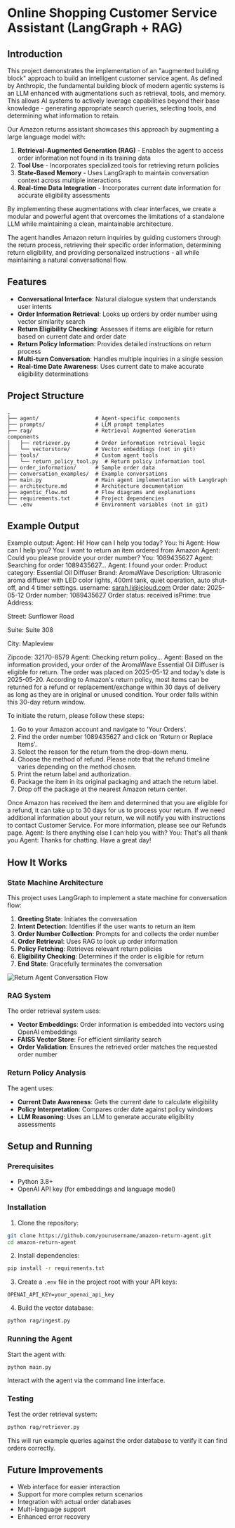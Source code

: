 # Online Shopping Customer Service Assistant (LangGraph + RAG)

## Introduction

This project demonstrates the implementation of an "augmented building block" approach to build an intelligent customer service agent. As defined by Anthropic, the fundamental building block of modern agentic systems is an LLM enhanced with augmentations such as retrieval, tools, and memory. This allows AI systems to actively leverage capabilities beyond their base knowledge - generating appropriate search queries, selecting tools, and determining what information to retain.

Our Amazon returns assistant showcases this approach by augmenting a large language model with:

1. **Retrieval-Augmented Generation (RAG)** - Enables the agent to access order information not found in its training data
2. **Tool Use** - Incorporates specialized tools for retrieving return policies
3. **State-Based Memory** - Uses LangGraph to maintain conversation context across multiple interactions
4. **Real-time Data Integration** - Incorporates current date information for accurate eligibility assessments

By implementing these augmentations with clear interfaces, we create a modular and powerful agent that overcomes the limitations of a standalone LLM while maintaining a clean, maintainable architecture.

The agent handles Amazon return inquiries by guiding customers through the return process, retrieving their specific order information, determining return eligibility, and providing personalized instructions - all while maintaining a natural conversational flow.

## Features

- **Conversational Interface**: Natural dialogue system that understands user intents
- **Order Information Retrieval**: Looks up orders by order number using vector similarity search
- **Return Eligibility Checking**: Assesses if items are eligible for return based on current date and order date
- **Return Policy Information**: Provides detailed instructions on return process
- **Multi-turn Conversation**: Handles multiple inquiries in a single session
- **Real-time Date Awareness**: Uses current date to make accurate eligibility determinations

## Project Structure

```
.
├── agent/                  # Agent-specific components
├── prompts/                # LLM prompt templates
├── rag/                    # Retrieval Augmented Generation components
│   ├── retriever.py        # Order information retrieval logic
│   └── vectorstore/        # Vector embeddings (not in git)
├── tools/                  # Custom agent tools
│   └── return_policy_tool.py  # Return policy information tool
├── order_information/      # Sample order data
├── conversation_examples/  # Example conversations
├── main.py                 # Main agent implementation with LangGraph
├── architecture.md         # Architecture documentation
├── agentic_flow.md         # Flow diagrams and explanations
├── requirements.txt        # Project dependencies
└── .env                    # Environment variables (not in git)
```

## Example Output

Example output:
Agent: Hi! How can I help you today?
You: hi
Agent: How can I help you?
You: I want to return an item ordered from Amazon
Agent: Could you please provide your order number?
You: 1089435627
Agent: Searching for order 1089435627...
Agent: I found your order:
Product category: Essential Oil Diffuser
Brand: AromaWave
Description: Ultrasonic aroma diffuser with LED color lights, 400ml tank, quiet operation, auto shut-off, and 4 timer settings.
username: sarah.li@icloud.com
Order date: 2025-05-12
Order number: 1089435627
Order status: received
isPrime: true
Address:

Street: Sunflower Road

Suite: Suite 308

City: Mapleview

Zipcode: 32170-8579
Agent: Checking return policy...
Agent: Based on the information provided, your order of the AromaWave Essential Oil Diffuser is eligible for return. The order was placed on 2025-05-12 and today's date is 2025-05-20. According to Amazon's return policy, most items can be returned for a refund or replacement/exchange within 30 days of delivery as long as they are in original or unused condition. Your order falls within this 30-day return window.

To initiate the return, please follow these steps:

1. Go to your Amazon account and navigate to 'Your Orders'.
2. Find the order number 1089435627 and click on 'Return or Replace Items'.
3. Select the reason for the return from the drop-down menu.
4. Choose the method of refund. Please note that the refund timeline varies depending on the method chosen.
5. Print the return label and authorization.
6. Package the item in its original packaging and attach the return label.
7. Drop off the package at the nearest Amazon return center.

Once Amazon has received the item and determined that you are eligible for a refund, it can take up to 30 days for us to process your return. If we need additional information about your return, we will notify you with instructions to contact Customer Service. For more information, please see our Refunds page.
Agent: Is there anything else I can help you with?
You: That's all thank you
Agent: Thanks for chatting. Have a great day!

## How It Works

### State Machine Architecture

This project uses LangGraph to implement a state machine for conversation flow:

1. **Greeting State**: Initiates the conversation
2. **Intent Detection**: Identifies if the user wants to return an item
3. **Order Number Collection**: Prompts for and collects the order number
4. **Order Retrieval**: Uses RAG to look up order information
5. **Policy Fetching**: Retrieves relevant return policies
6. **Eligibility Checking**: Determines if the order is eligible for return
7. **End State**: Gracefully terminates the conversation

![Return Agent Conversation Flow](img/Agent_flow_chart.png) 

### RAG System

The order retrieval system uses:
- **Vector Embeddings**: Order information is embedded into vectors using OpenAI embeddings
- **FAISS Vector Store**: For efficient similarity search
- **Order Validation**: Ensures the retrieved order matches the requested order number

### Return Policy Analysis

The agent uses:
- **Current Date Awareness**: Gets the current date to calculate eligibility
- **Policy Interpretation**: Compares order date against policy windows
- **LLM Reasoning**: Uses an LLM to generate accurate eligibility assessments

## Setup and Running

### Prerequisites

- Python 3.8+
- OpenAI API key (for embeddings and language model)

### Installation

1. Clone the repository:
```bash
git clone https://github.com/yourusername/amazon-return-agent.git
cd amazon-return-agent
```

2. Install dependencies:
```bash
pip install -r requirements.txt
```

3. Create a `.env` file in the project root with your API keys:
```
OPENAI_API_KEY=your_openai_api_key
```

4. Build the vector database:
```bash
python rag/ingest.py
```

### Running the Agent

Start the agent with:

```bash
python main.py
```

Interact with the agent via the command line interface.

### Testing

Test the order retrieval system:

```bash
python rag/retriever.py
```

This will run example queries against the order database to verify it can find orders correctly.

## Future Improvements

- Web interface for easier interaction
- Support for more complex return scenarios
- Integration with actual order databases
- Multi-language support
- Enhanced error recovery 